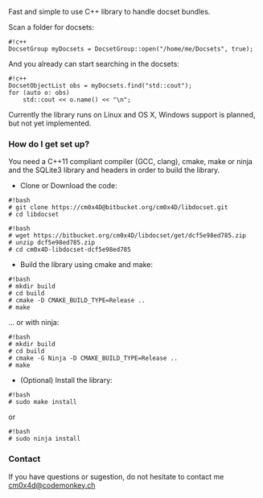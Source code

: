 Fast and simple to use C++ library to handle docset bundles.

Scan a folder for docsets:
```
#!c++
DocsetGroup myDocsets = DocsetGroup::open("/home/me/Docsets", true);
```

And you already can start searching in the docsets:
```
#!c++
DocsetObjectList obs = myDocsets.find("std::cout");
for (auto o: obs)
    std::cout << o.name() << "\n";
```

Currently the library runs on Linux and OS X, Windows support is planned, but not yet implemented.

### How do I get set up? ###

You need a C++11 compliant compiler (GCC, clang), cmake, make or ninja and the SQLite3 library and headers in order to build the library.

- Clone or Download the code:
```
#!bash
# git clone https://cm0x4D@bitbucket.org/cm0x4D/libdocset.git
# cd libdocset
```
```
#!bash
# wget https://bitbucket.org/cm0x4D/libdocset/get/dcf5e98ed785.zip
# unzip dcf5e98ed785.zip
# cd cm0x4D-libdocset-dcf5e98ed785
```

- Build the library using cmake and make:
```
#!bash
# mkdir build
# cd build
# cmake -D CMAKE_BUILD_TYPE=Release ..
# make
```
... or with ninja:
```
#!bash
# mkdir build
# cd build
# cmake -G Ninja -D CMAKE_BUILD_TYPE=Release ..
# make
```

- (Optional) Install the library:
```
#!bash
# sudo make install
```
or
```
#!bash
# sudo ninja install
```

### Contact ###

If you have questions or sugestion, do not hesitate to contact me cm0x4d@codemonkey.ch